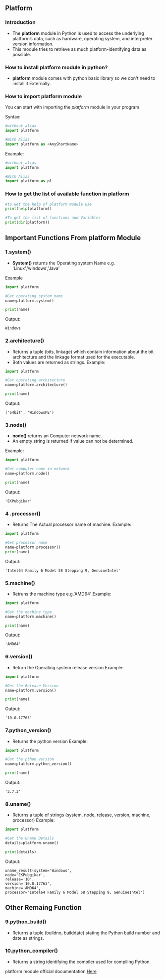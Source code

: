 ## Platform

### Introduction
- The **platform** module in Python is used to access the underlying platform’s data,
such as hardware, operating system, and interpreter version information.
- This module tries to retrieve as much platform-identifying data as possible.

### How to install platform module in python?
- **platform** module comes with python basic library so we don't need to install it Externally.

### How to import platform module
You can start with importing the *platform*  module in your program

Syntax:
```python
#without alias
import platform

#With Alias
import platform as <AnyShortName>
```

Example:
```python
#without alias
import platform

#With Alias
import platform as pl
```

### How to get the list of available function in platform
```python
#to Get the help of platform module use
print(help(platform))

#To get the list of functions and Variables
print(dir(platform))
```


## Important Functions From platform Module

### 1.system()
- **System()** returns the Operating system Name e.g. 'Linux','windows','Java'

Example
```python
import platform

#Get operating system name
name=platform.system()

print(name)
```
Output:
```
Windows
```
### 2.architecture()
- Returns a tuple (bits, linkage) which contain information about the bit architecture 
and the linkage format used for the executable. 
- Both values are returned as strings.
Example:
```python
import platform

#Get operating architecture
name=platform.architecture()

print(name)
```
Output:
```
('64bit', 'WindowsPE')
```

### 3.node()
- **node()** returns an Computer network name.
- An empty string is returned if value can not be determined.

Example:
```python
import platform

#Get computer name in network
name=platform.node()

print(name)
```
Output:
```
'EKPubgikar'
```

### 4 .processor()
- Returns The Actual processor name of machine.
Example:
```python
import platform

#Get processor name
name=platform.processor()
print(name)
```
Output:
```
'Intel64 Family 6 Model 58 Stepping 9, GenuineIntel'
```

### 5.machine()
- Retruns the machine type e.g.'AMD64'
Example:
```python
import platform

#Get the machine type
name=platform.machine()

print(name)
```
Output:
```
'AMD64'
```

### 6.version()
- Return the Operating system release version
Example:
```python
import platform

#Get the Release Version
name=platform.version()

print(name)
```
Output:
```
'10.0.17763'
```

### 7.python_version()
- Returns the python version
Example:
```python
import platform

#Get the pthon version
name=platform.python_version()

print(name)
```
Output:
```
'3.7.3'
```

### 8.uname()
-  Returns a tuple of strings (system, node, release, version, machine, processor)
Example:
```python
import platform

#Get the Uname Details
details=platform.uname()

print(details)
```
Output:
```
uname_result(system='Windows',
node='EKPubgikar', 
release='10', 
version='10.0.17763', 
machine='AMD64', 
processor='Intel64 Family 6 Model 58 Stepping 9, GenuineIntel')
```
## Other Remaing Function

### 9.python_build()
- Returns a tuple (buildno, builddate) stating the Python build number and date as strings.

### 10.python_compiler()
- Returns a string identifying the compiler used for compiling Python.

platform module official documentation [Here](https://docs.python.org/3/library/platform.html)
